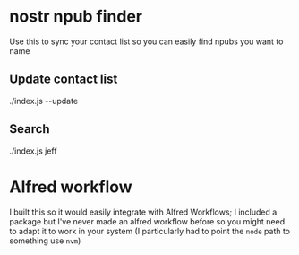 # nostr npub finder

Use this to sync your contact list so you can easily find npubs you want to name

## Update contact list
./index.js --update

## Search
./index.js jeff

# Alfred workflow
I built this so it would easily integrate with Alfred Workflows; I included a package but I've never made an alfred workflow before
so you might need to adapt it to work in your system (I particularly had to point the `node` path to something use `nvm`)
